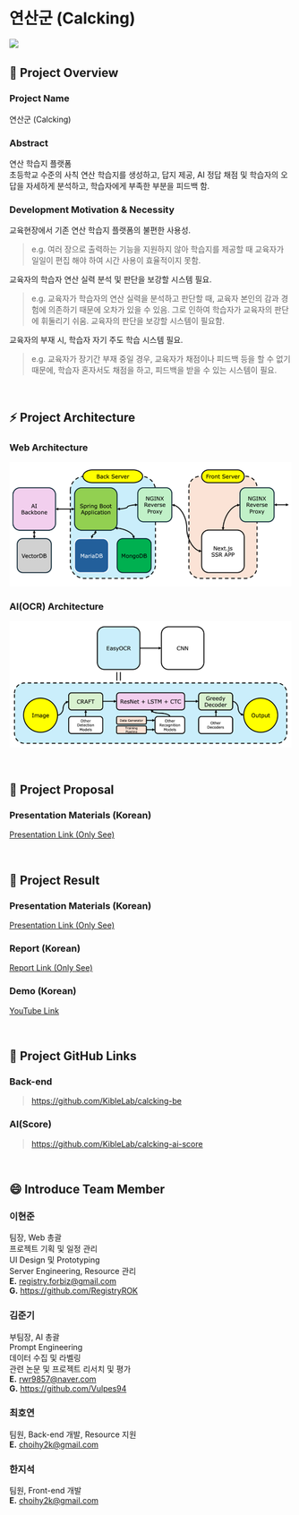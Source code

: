 # 연산군 (Calcking)

<img src="./images/banner.gif" />

## :rainbow: Project Overview

### Project Name

연산군 (Calcking)

### Abstract

연산 학습지 플랫폼 <br>
초등학교 수준의 사칙 연산 학습지를 생성하고, 답지 제공, AI 정답 채점 및 학습자의 오답을 자세하게 분석하고, 학습자에게 부족한 부분을 피드백 함.

### Development Motivation & Necessity

교육현장에서 기존 연산 학습지 플랫폼의 불편한 사용성.

> e.g. 여러 장으로 출력하는 기능을 지원하지 않아 학습지를 제공할 때 교육자가 일일이 편집 해야 하여 시간 사용이 효율적이지 못함.

교육자의 학습자 연산 실력 분석 및 판단을 보강할 시스템 필요.

> e.g. 교육자가 학습자의 연산 실력을 분석하고 판단할 때, 교육자 본인의 감과 경험에 의존하기 때문에 오차가 있을 수 있음. 그로 인하여 학습자가 교육자의 판단에 휘둘리기 쉬움. 교육자의 판단을 보강할 시스템이 필요함.

교육자의 부재 시, 학습자 자기 주도 학습 시스템 필요.

> e.g. 교육자가 장기간 부재 중일 경우, 교육자가 채점이나 피드백 등을 할 수 없기 때문에, 학습자 혼자서도 채점을 하고, 피드백을 받을 수 있는 시스템이 필요.

<br>

## :zap: Project Architecture

### Web Architecture

![](./images/web-architecture.png)

### AI(OCR) Architecture

![](./images/ai-ocr-architecture.png)

<br>

## :seedling: Project Proposal

### Presentation Materials (Korean)

[Presentation Link (Only See)](https://1drv.ms/p/s!Aiuea30kcZTlhtM2FtmwnpRjdra9mQ?e=jePmbA)

<br>

## :evergreen_tree: Project Result

### Presentation Materials (Korean)

[Presentation Link (Only See)](https://1drv.ms/p/s!Aiuea30kcZTlh7F4Ya0nsiQ5hihWRA?e=HJKOuO)

### Report (Korean)

[Report Link (Only See)](https://1drv.ms/b/s!Aiuea30kcZTlh7J59wuCFrC__zeH8Q?e=mMcOFi)

### Demo (Korean)

[YouTube Link](https://youtu.be/0SeQxC8DgdU)

<br>

## :link: Project GitHub Links

### Back-end

> https://github.com/KibleLab/calcking-be

### AI(Score)

> https://github.com/KibleLab/calcking-ai-score

<br>

## :smile: Introduce Team Member

### 이현준

팀장, Web 총괄 <br>
프로젝트 기획 및 일정 관리 <br>
UI Design 및 Prototyping <br>
Server Engineering, Resource 관리 <br>
**E.** registry.forbiz@gmail.com <br>
**G.** https://github.com/RegistryROK

### 김준기

부팀장, AI 총괄 <br>
Prompt Engineering <br>
데이터 수집 및 라벨링 <br>
관련 논문 및 프로젝트 리서치 및 평가 <br>
**E.** rwr9857@naver.com <br>
**G.** https://github.com/Vulpes94

### 최호연

팀원, Back-end 개발, Resource 지원 <br>
**E.** choihy2k@gmail.com

### 한지석

팀원, Front-end 개발 <br>
**E.** choihy2k@gmail.com
